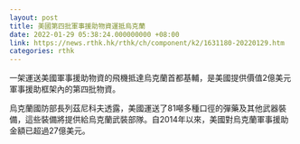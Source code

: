 ```yaml
---
layout: post
title: 美國第四批軍事援助物資運抵烏克蘭
date: 2022-01-29 05:38:24.000000000 +08:00
link: https://news.rthk.hk/rthk/ch/component/k2/1631180-20220129.htm
categories: rthk
---
```


一架運送美國軍事援助物資的飛機抵達烏克蘭首都基輔，是美國提供價值2億美元軍事援助框架內的第四批物資。

烏克蘭國防部長列茲尼科夫透露，美國運送了81噸多種口徑的彈藥及其他武器裝備，這些裝備將提供給烏克蘭武裝部隊。自2014年以來，美國對烏克蘭軍事援助金額已超過27億美元。
